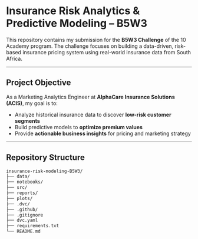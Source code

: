 #  Insurance Risk Analytics & Predictive Modeling – B5W3

This repository contains my submission for the **B5W3 Challenge** of the 10 Academy program. The challenge focuses on building a data-driven, risk-based insurance pricing system using real-world insurance data from South Africa.

---

##  Project Objective

As a Marketing Analytics Engineer at **AlphaCare Insurance Solutions (ACIS)**, my goal is to:
- Analyze historical insurance data to discover **low-risk customer segments**
- Build predictive models to **optimize premium values**
- Provide **actionable business insights** for pricing and marketing strategy

---

##  Repository Structure

```bash
insurance-risk-modeling-B5W3/
├── data/                   
├── notebooks/              
├── src/                    
├── reports/                
├── plots/                  
├── .dvc/                   
├── .github/                
├── .gitignore
├── dvc.yaml
├── requirements.txt
└── README.md
